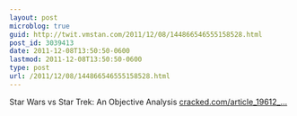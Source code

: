 ```yaml
---
layout: post
microblog: true
guid: http://twit.vmstan.com/2011/12/08/144866546555158528.html
post_id: 3039413
date: 2011-12-08T13:50:50-0600
lastmod: 2011-12-08T13:50:50-0600
type: post
url: /2011/12/08/144866546555158528.html
---
```

Star Wars vs Star Trek: An Objective Analysis <a href="http://www.cracked.com/article_19612_star-wars-vs-star-trek-objective-analysis.html">cracked.com/article_19612_…</a>
